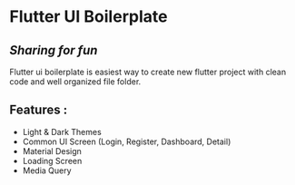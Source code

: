 # Flutter UI Boilerplate
## _Sharing for fun_

Flutter ui boilerplate is easiest way to create new flutter project with clean code and well organized file folder.

## Features : 
- Light & Dark Themes
- Common UI Screen (Login, Register, Dashboard, Detail)
- Material Design
- Loading Screen
- Media Query
